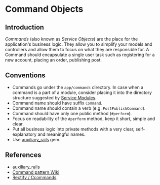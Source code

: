 # Command Objects

## Introduction

*Commands* (also known as *Service Objects*) are the place for the application's business logic. They allow you to simplify your models and controllers and allow them to focus on what they are responsible for. A Command should encapsulate a single user task such as registering for a new account, placing an order, publishing post.

## Conventions

* Commands go under the `app/commands` directory. In case when a command is a part of a module, consider placing it into the directory structure suggested by [Service Modules](https://github.com/ergoserv/handbook/blob/master/guides/service_modules.md).
* Command name should have suffix `Command`.
* Command name should contain a verb (e.g. `PostPublishCommand`).
* Command should have only one public method (`#perform`).
* Focus on readability of the `#perform` method, keep it short, simple and clear.
* Put all business logic into private methods with a very clear, self-explanatory and meaningful names.
* Use [auxiliary_rails](https://github.com/ergoserv/auxiliary_rails) gem.

## References

* [auxiliary_rails](https://github.com/ergoserv/auxiliary_rails)
* [Command pattern Wiki](https://en.wikipedia.org/wiki/Command_pattern)
* [Rectify / Ccommands](https://github.com/andypike/rectify#commands)

